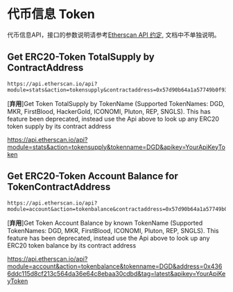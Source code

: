 # 代币信息 Token

代币信息API，接口的参数说明请参考[Etherscan API 约定](Introduction.md), 文档中不单独说明。

## Get ERC20-Token TotalSupply by ContractAddress


```
https://api.etherscan.io/api?module=stats&action=tokensupply&contractaddress=0x57d90b64a1a57749b0f932f1a3395792e12e7055&apikey=YourApiKeyToken
```

[**弃用**]Get Token TotalSupply by TokenName (Supported TokenNames: DGD, MKR, FirstBlood, HackerGold, ICONOMI, Pluton, REP, SNGLS). This has feature been deprecated, instead use the Api above to look up any ERC20 token supply by its contract address

https://api.etherscan.io/api?module=stats&action=tokensupply&tokenname=DGD&apikey=YourApiKeyToken

## Get ERC20-Token Account Balance for TokenContractAddress


```
https://api.etherscan.io/api?module=account&action=tokenbalance&contractaddress=0x57d90b64a1a57749b0f932f1a3395792e12e7055&address=0xe04f27eb70e025b78871a2ad7eabe85e61212761&tag=latest&apikey=YourApiKeyToken
```

[**弃用**]Get Token Account Balance by known TokenName (Supported TokenNames: DGD, MKR, FirstBlood, ICONOMI, Pluton, REP, SNGLS). This feature has been deprecated, instead use the Api above to look up any ERC20 token balance by its contract address

https://api.etherscan.io/api?module=account&action=tokenbalance&tokenname=DGD&address=0x4366ddc115d8cf213c564da36e64c8ebaa30cdbd&tag=latest&apikey=YourApiKeyToken


